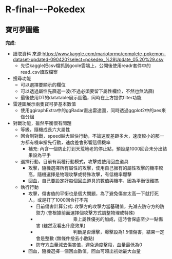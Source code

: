 # R-final---Pokedex

## 寶可夢圖鑑

**完成:**
  * 讀取資料 來源:https://www.kaggle.com/mariotormo/complete-pokemon-dataset-updated-090420?select=pokedex_%28Update_05.20%29.csv
    * 先從kaggle把csv檔抓到goole雲端上，公開後使用readr套件中的read_csv讀取檔案
  * 搜尋功能
    * 可以選擇要顯示的欄位
    * 可以透過屬性先篩選一波(不過必須要留下屬性欄位，不然也無法篩)
    * 最後使用DT的datatable展示圖鑑，同時在上方提供filter功能
  * 雷達圖展示兩隻寶可夢基本數值
    * 使用ggiraphExtra中的ggRadar畫出雷達圖，同時透過ggplot2中的aes來做分組
  * 對戰功能，雖然平衡很有問題
    * 等級，隨機成長六大屬性
    * 回合制對戰，speed越大越快行動，不論速度差距多大，速度較小的那一方都有機率搶先行動，速度差會影響這個機率
      * 補充: 內含一個防止打到天荒地老的停止點，預設是1000回合未分出結果設為平手
    * 選擇行動，目前有兩種行動模式，攻擊或使用回血道具
      * 攻擊，隨機選擇所有屬性的攻擊，使用自己擁有的屬性攻擊的機率較高，隨機選擇是物理攻擊或特殊攻擊，有低機率爆擊
      * 回血，自己要設定好每個回血道具的數值與機率，因為平衡很難搞
    * 執行行動
      * 攻擊，傷害值的平衡也是個大問題，為了避免傷害太高一下就打死人，或是打了1000回合打不完
        * 目前傷害計算公式: 攻擊方的攻擊力當基礎值，先減去防守方的防禦力 (會根據前面選擇個攻擊方式調整物理或特殊)
        * 　　　　　　　　  乘上屬性優劣的加成，這時會保底至少一點傷害 (雖然沒看出什麼效果)
        * 　　　　　　　　  判斷是否爆擊，爆擊設為1.5倍傷害，結果一定會是整數 (無條件捨去小數點)
        * 防守方血量減去傷害值，避免過度擊殺，血量最低為0
      * 回血，隨機選擇一個回血數值，回血可超出初始最大血量
